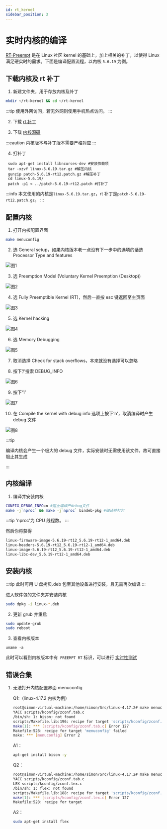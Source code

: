 ```yaml
---
id: rt_kernel
sidebar_position: 3
---
```


# 实时内核的编译

[RT-Preempt](https://rt.wiki.kernel.org/index.php/Main_Page) 是在 Linux 社区 kernel 的基础上，加上相关的补丁，以使得 Linux 满足硬实时的需求。下面是编译配置流程，以内核 `5.6.19` 为例。

## 下载内核及 rt 补丁

1. 新建文件夹，用于存放内核及补丁

```bash
mkdir ~/rt-kernel && cd ~/rt-kernel
```

:::tip
使用外网访问，若无外网则使用手机热点访问。
:::

2. 下载 [rt 补丁](https://mirrors.edge.kernel.org/pub/linux/kernel/projects/rt/)

3. 下载 [内核源码](https://mirrors.edge.kernel.org/pub/linux/kernel/v5.x/)

:::caution
内核版本与补丁版本需要严格对应
:::

4. 打补丁

```shell
 sudo apt-get install libncurses-dev #安装依赖项
 tar -xzvf linux-5.6.19.tar.gz #解压内核
 gunzip patch-5.6.19-rt12.patch.gz #解压补丁
 cd linux-5.6.19/
 patch -p1 < ../patch-5.6.19-rt12.patch #打补丁
```

:::info
本文使用的内核是`linux-5.6.19.tar.gz`，rt 补丁是`patch-5.6.19-rt12.patch.gz`。
:::

## 配置内核

1. 打开内核配置界面

```bash
make menuconfig
```

2. 选 General setup，如果内核版本老一点没有下一步中的选项的话选 Processor Type and features

![图1](https://ftp.bmp.ovh/imgs/2020/10/489e6a9ff0a684f1.png)

3. 选 Preemption Model (Voluntary Kernel Preemption (Desktop))

![图2](https://ftp.bmp.ovh/imgs/2020/10/1b18aa2359246159.png)

4. 选 Fully Preemptible Kernel (RT)，然后一直按 esc 键返回至主页面

![图3](https://ftp.bmp.ovh/imgs/2020/10/66924a6b92b55753.png)

5. 选 Kernel hacking

![图4](https://ftp.bmp.ovh/imgs/2020/10/e1c825922419dbb8.png)

6. 选 Memory Debugging

![图5](https://ftp.bmp.ovh/imgs/2020/10/4b59c4383bb00e15.png)

7. 取消选择 Check for stack overflows，本来就没有选择可以忽略

8. 按下‘/’搜索 DEBUG_INFO

![图6](https://ftp.bmp.ovh/imgs/2020/11/0fe2f71cd666f178.png)

9. 按下‘1’

![图7](https://ftp.bmp.ovh/imgs/2020/11/94f53ecb38a69642.png)

10. 在 Compile the kernel with debug info 选项上按下‘n’，取消编译时产生 debug 文件

![图8](https://ftp.bmp.ovh/imgs/2020/11/f90a6d57f2800bf1.png)

:::tip

编译内核会产生一个极大的 debug 文件，实际安装时无需使用该文件，故可直接阻止其生成

:::

## 内核编译

1. 编译并安装内核

```bash
CONFIG_DEBUG_INFO=n #阻止编译产debug文件
make -j`nproc` && make -j`nproc` bindeb-pkg #编译并打包
```

:::tip
'nproc'为 CPU 线程数。
:::

然后你将获得

```bash
linux-firmware-image-5.6.19-rt12_5.6.19-rt12-1_amd64.deb
linux-headers-5.6.19-rt12_5.6.19-rt12-1_amd64.deb
linux-image-5.6.19-rt12_5.6.19-rt12-1_amd64.deb
linux-libc-dev_5.6.19-rt12-1_amd64.deb
```

## 安装内核

:::tip
此时可用 U 盘拷贝.deb 包至其他设备进行安装，且无需再次编译
:::

进入软件包的文件夹并安装内核

```bash
sudo dpkg -i linux-*.deb
```

2. 更新 grub 并重启

```bash
sudo update-grub
sudo reboot
```

3. 查看内核版本

```shell
uname -a
```

此时可以看到内核版本中有` PREEMPT RT` 标识，可以进行 [实时性测试](digging_deeper/rt_test.md)

## 错误合集

1. 无法打开内核配置界面 menuconfig

   Q1:（linux-4.17.2 内核为例）

   ```bash
   root@simon-virtual-machine:/home/simon/Src/linux-4.17.2# make menuconfig
   YACC scripts/kconfig/zconf.tab.c
   /bin/sh: 1: bison: not found
   scripts/Makefile.lib:196: recipe for target 'scripts/kconfig/zconf.tab.c' failed
   make[1]: *** [scripts/kconfig/zconf.tab.c] Error 127
   Makefile:528: recipe for target 'menuconfig' failed
   make: *** [menuconfig] Error 2
   ```

   A1：

   ```bash
   apt-get install bison -y
   ```

   Q2：

   ```bash
   root@simon-virtual-machine:/home/simon/Src/linux-4.17.2# make menuconfig
   YACC scripts/kconfig/zconf.tab.c
   LEX scripts/kconfig/zconf.lex.c
   /bin/sh: 1: flex: not found
   scripts/Makefile.lib:188: recipe for target 'scripts/kconfig/zconf.lex.c' failed
   make[1]: *** [scripts/kconfig/zconf.lex.c] Error 127
   Makefile:528: recipe for target
   ```

   A2：

   ```bash
   sudo apt-get install flex
   ```
